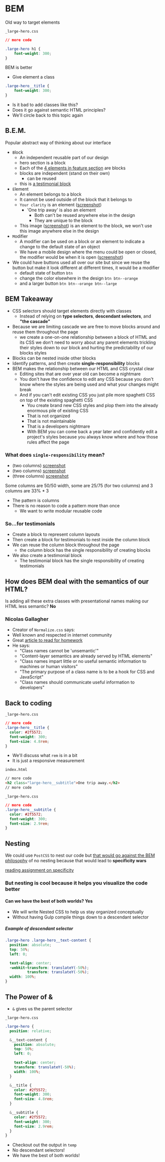 # BEM
Old way to target elements

`_large-hero.css`

```css
// more code

.large-hero h1 {
    font-weight: 300;
}
```

BEM is better

* Give element a class

```css
.large-hero__title {
    font-weight: 300;
}
```

* Is it bad to add classes like this?
* Does it go against semantic HTML principles?
* We'll circle back to this topic again

## B.E.M.
Popular abstract way of thinking about our interface

* `B`lock
    - An independent reusable part of our design
    - hero section is a block
    - Each of the [4 elements in feature section](https://i.imgur.com/9wWdtq1.png) are blocks
    - blocks are independent (stand on their own)
        + can be reused
    - this is [a testimonial block](https://i.imgur.com/xu8Yj18.png)
* `E`lement
    - An element belongs to a block
    - It cannot be used outside of the block that it belongs to
    - `Your clarity` is an element ([screenshot](https://i.imgur.com/eqk6Ykk.png))
        + 'One trip away' is also an element
            * Both can't be reused anywhere else in the design
            * They are unique to the block
    - This image ([screenshot](https://i.imgur.com/U4YInul.png)) is an element to the block, we won't use this image anywhere else in the design
* `M`odifier
    - A modifier can be used on a block or an element to indicate a change to the default state of an object
    - We have a mobile design where the menu could be open or closed, the modifier would be when it is open ([screenshot](https://i.imgur.com/jn16yX0.png))
* We could have buttons used all over our site but since we reuse the button but make it look different at different times, it would be a modifier
    - default state of button `btn`
    - change the color elsewhere in the design `btn btn--orange`
    - and a larger button `btn btn--orange btn--large`

## BEM Takeaway
* CSS selectors should target elements directly with classes
  - Instead of relying on **type selectors**, **descendant selectors**, and **"the cascade"**
* Because we are limiting cascade we are free to move blocks around and reuse them throughout the page
    - we create a one-on-one relationship between a block of HTML and its CSS we don't need to worry about any parent elements trickling their styles down to our block and hurting the predictability of our blocks styles
* Blocks can be nested inside other blocks
* Identify patterns, and then create **single-responsibility** blocks
* BEM makes the relationship between our HTML and CSS crystal clear
    - Editing sites that are over year old can become a nightmare
    - You don't have the confidence to edit any CSS because you don't know where the styles are being used and what your changes might break
    - And if you can't edit existing CSS you just pile more spaghetti CSS on top of the existing spaghetti CSS
        + You create brand new CSS styles and plop them into the already enormous pile of existing CSS
        + That is not organized
        + That is not maintainable
        + That is a developers nightmare
        + With BEM you can come back a year later and confidently edit a project's styles because you always know where and how those rules affect the page

### What does `single-responsibility` mean?
* (two columns) [screenshot](https://i.imgur.com/ei5mSBl.png)
* (two columns) [screenshot](https://i.imgur.com/Nip3IUf.png)
* (three columns) [screenshot](https://i.imgur.com/CxMil6M.png)

Some columns are 50/50 width, some are 25/75 (for two columns) and 3 columns are 33% * 3

* The pattern is columns
* There is no reason to code a pattern more than once
  - We want to write modular reusable code

### So...for testimonials
* Create a block to represent column layouts
* Then create a block for testimonials to nest inside the column block
* We can reuse the column block throughout the page
    - the column block has the single responsibility of creating blocks
* We also create a testimonial block
    - The testimonial block has the single responsibility of creating testimonials

## How does BEM deal with the semantics of our HTML?
Is adding all these extra classes with presentational names making our HTML less semantic? **No**

### Nicolas Gallagher
  * Creator of `Normalize.css` says:
  * Well known and respected in internet community
  * Great [article to read for homework](http://nicolasgallagher.com/about-html-semantics-front-end-architecture/)
  * He says:
    - "Class names cannot be 'unsemantic'"
    - "Content-layer semantics are already served by HTML elements"
    - "Class names impart little or no useful semantic information to machines or human visitors"
    - "The primary purpose of a class name is to be a hook for CSS and JavaScript"
    - "Class names should communicate useful information to developers"

## Back to coding
`_large-hero.css`

```css
// more code
.large-hero__title {
  color: #2f5572;
  font-weight: 300;
  font-size: 4.8rem;
}
```

* We'll discuss what `rem` is in a bit
* It is just a responsive measurement

`index.html`

```html
// more code
<h2 class="large-hero__subtitle">One trip away.</h2>
// more code
```

`_large-hero.css`

```css
// more code
.large-hero__subtitle {
  color: #2f5572;
  font-weight: 300;
  font-size: 2.9rem;
}
```

## Nesting
We could use `PostCSS` to nest our code but [that would go against the BEM philosophy](https://en.bem.info/methodology/) of no nesting because that would lead to **specificity wars**

[reading assignment on specificity](https://www.smashingmagazine.com/2007/07/css-specificity-things-you-should-know/)

### But nesting is cool because it helps you visualize the code better
#### Can we have the best of both worlds? Yes
* We will write Nested CSS to help us stay organized conceptually
* Without having Gulp compile things down to a descendant selector

##### Example of descendant selector
```css
.large-hero .large-hero__text-content {
  position: absolute;
  top: 50%;
  left: 0;

  text-align: center;
  -webkit-transform: translateY(-50%);
          transform: translateY(-50%);
  width: 100%;
}
```

## The Power of &
* `&` gives us the parent selector

`_large-hero.css`

```css
.large-hero {
  position: relative;

  &__text-content {
    position: absolute;
    top: 50%;
    left: 0;

    text-align: center;
    transform: translateY(-50%);
    width: 100%;
  }

  &__title {
    color: #2f5572;
    font-weight: 300;
    font-size: 4.8rem;
  }

  &__subtitle {
    color: #2f5572;
    font-weight: 300;
    font-size: 2.9rem;
  }
}
```

* Checkout out the output in `temp`
* No descendant selectors!
* We have the best of both worlds!
